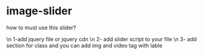 # image-slider

how to must use this slider?

\n 1-add jquery file or jquery cdn
\n 2- add slider script to your file
\n 3- add section for class and you can add img and video tag with lable
